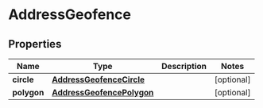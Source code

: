 
# AddressGeofence

## Properties
Name | Type | Description | Notes
------------ | ------------- | ------------- | -------------
**circle** | [**AddressGeofenceCircle**](AddressGeofenceCircle.md) |  |  [optional]
**polygon** | [**AddressGeofencePolygon**](AddressGeofencePolygon.md) |  |  [optional]



